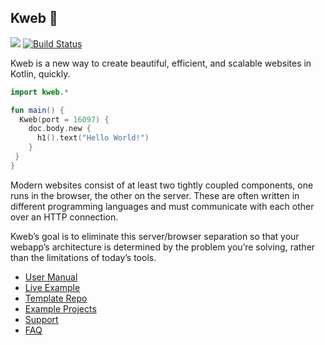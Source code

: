 ## Kweb 🦆

[![](https://jitpack.io/v/kwebio/kweb-core.svg)](https://jitpack.io/#kwebio/kweb-core) [![Build Status](https://github.com/kwebio/kweb-core/workflows/tests/badge.svg?branch=master)](https://github.com/kwebio/kweb-core/actions?query=branch%3Amaster+workflow%3Atests)

Kweb is a new way to create beautiful, efficient, and scalable websites in Kotlin, quickly.

```kotlin
import kweb.*

fun main() {
  Kweb(port = 16097) {
    doc.body.new {
      h1().text("Hello World!")
    }
 }
}
```

Modern websites consist of at least two tightly coupled components, one runs in the browser, the other on the server. These are often written in different programming languages and must communicate with each other over an HTTP connection.

Kweb’s goal is to eliminate this server/browser separation so that your webapp’s architecture is determined by the problem you’re solving, rather than the limitations of today’s tools.

* [User Manual](http://docs.kweb.io/)
* [Live Example](http://demo.kweb.io:7659/)
* [Template Repo](https://github.com/kwebio/kweb-template)
* [Example Projects](https://github.com/kwebio/kweb-demos)
* [Support](https://github.com/kwebio/kweb-core/issues)
* [FAQ](http://docs.kweb.io/en/latest/faq.html)
